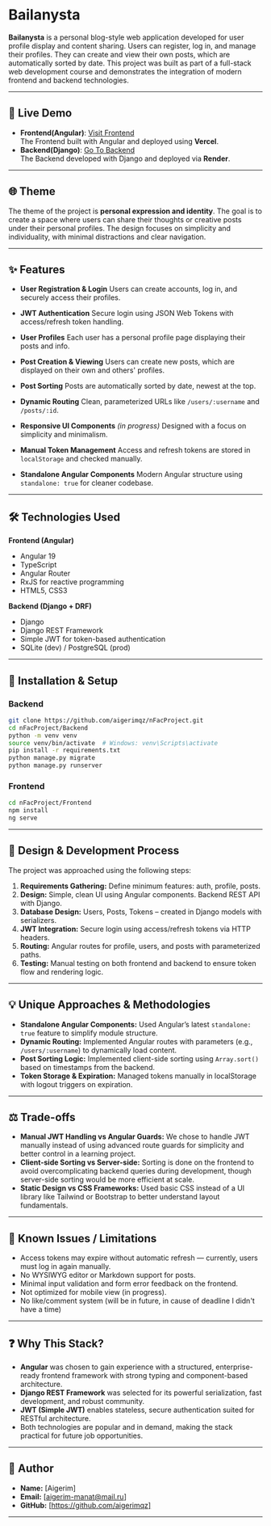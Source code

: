 # Bailanysta

**Bailanysta** is a personal blog-style web application developed for user profile display and content sharing. Users can register, log in, and manage their profiles. They can create and view their own posts, which are automatically sorted by date. This project was built as part of a full-stack web development course and demonstrates the integration of modern frontend and backend technologies.

---  

## 🚀 Live Demo  
* **Frontend(Angular)**: [Visit Frontend](https://n-fac-project.vercel.app/)  
  The Frontend built with Angular and deployed using **Vercel**.
* **Backend(Django)**: [Go To Backend](https://nfacproject.onrender.com)  
  The Backend developed with Django and deployed via **Render**.
  
---  

## 🌐 Theme

The theme of the project is **personal expression and identity**. The goal is to create a space where users can share their thoughts or creative posts under their personal profiles. The design focuses on simplicity and individuality, with minimal distractions and clear navigation. 

---  


## ✨ Features

* **User Registration & Login**
  Users can create accounts, log in, and securely access their profiles.

* **JWT Authentication**
  Secure login using JSON Web Tokens with access/refresh token handling.

* **User Profiles**
  Each user has a personal profile page displaying their posts and info.

* **Post Creation & Viewing**
  Users can create new posts, which are displayed on their own and others' profiles.

* **Post Sorting**
  Posts are automatically sorted by date, newest at the top.

* **Dynamic Routing**
  Clean, parameterized URLs like `/users/:username` and `/posts/:id`.

* **Responsive UI Components** *(in progress)*
  Designed with a focus on simplicity and minimalism.

* **Manual Token Management**
  Access and refresh tokens are stored in `localStorage` and checked manually.

* **Standalone Angular Components**
  Modern Angular structure using `standalone: true` for cleaner codebase.



---  

## 🛠️ Technologies Used

**Frontend (Angular)**

* Angular 19
* TypeScript
* Angular Router
* RxJS for reactive programming
* HTML5, CSS3

**Backend (Django + DRF)**

* Django 
* Django REST Framework
* Simple JWT for token-based authentication
* SQLite (dev) / PostgreSQL (prod)

---

## 🚀 Installation & Setup

### Backend

```bash
git clone https://github.com/aigerimqz/nFacProject.git
cd nFacProject/Backend
python -m venv venv
source venv/bin/activate  # Windows: venv\Scripts\activate
pip install -r requirements.txt
python manage.py migrate
python manage.py runserver
```

### Frontend

```bash
cd nFacProject/Frontend
npm install
ng serve
```

---

## 🧩 Design & Development Process

The project was approached using the following steps:

1. **Requirements Gathering:** Define minimum features: auth, profile, posts.
2. **Design:** Simple, clean UI using Angular components. Backend REST API with Django.
3. **Database Design:** Users, Posts, Tokens – created in Django models with serializers.
4. **JWT Integration:** Secure login using access/refresh tokens via HTTP headers.
5. **Routing:** Angular routes for profile, users, and posts with parameterized paths.
6. **Testing:** Manual testing on both frontend and backend to ensure token flow and rendering logic.

---

## 💡 Unique Approaches & Methodologies

* **Standalone Angular Components:** Used Angular’s latest `standalone: true` feature to simplify module structure.
* **Dynamic Routing:** Implemented Angular routes with parameters (e.g., `/users/:username`) to dynamically load content.
* **Post Sorting Logic:** Implemented client-side sorting using `Array.sort()` based on timestamps from the backend.
* **Token Storage & Expiration:** Managed tokens manually in localStorage with logout triggers on expiration.

---

## ⚖️ Trade-offs

* **Manual JWT Handling vs Angular Guards:** We chose to handle JWT manually instead of using advanced route guards for simplicity and better control in a learning project.
* **Client-side Sorting vs Server-side:** Sorting is done on the frontend to avoid overcomplicating backend queries during development, though server-side sorting would be more efficient at scale.
* **Static Design vs CSS Frameworks:** Used basic CSS instead of a UI library like Tailwind or Bootstrap to better understand layout fundamentals.

---

## 🐞 Known Issues / Limitations

* Access tokens may expire without automatic refresh — currently, users must log in again manually.
* No WYSIWYG editor or Markdown support for posts.
* Minimal input validation and form error feedback on the frontend.
* Not optimized for mobile view (in progress).  
* No like/comment system (will be in future, in cause of deadline I didn't have a time)

---

## ❓ Why This Stack?

* **Angular** was chosen to gain experience with a structured, enterprise-ready frontend framework with strong typing and component-based architecture.
* **Django REST Framework** was selected for its powerful serialization, fast development, and robust community.
* **JWT (Simple JWT)** enables stateless, secure authentication suited for RESTful architecture.
* Both technologies are popular and in demand, making the stack practical for future job opportunities.

---

## 👤 Author

* **Name:** \[Aigerim]
* **Email:** \[[aigerim-manat@mail.ru](mailto:aigerim-manat@mail.ru)]
* **GitHub:** \[https://github.com/aigerimqz]

---



